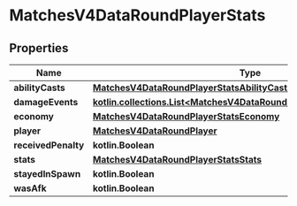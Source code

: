 
# MatchesV4DataRoundPlayerStats

## Properties
| Name | Type | Description | Notes |
| ------------ | ------------- | ------------- | ------------- |
| **abilityCasts** | [**MatchesV4DataRoundPlayerStatsAbilityCasts**](MatchesV4DataRoundPlayerStatsAbilityCasts.md) |  |  |
| **damageEvents** | [**kotlin.collections.List&lt;MatchesV4DataRoundPlayerStatsDamageEvents&gt;**](MatchesV4DataRoundPlayerStatsDamageEvents.md) |  |  |
| **economy** | [**MatchesV4DataRoundPlayerStatsEconomy**](MatchesV4DataRoundPlayerStatsEconomy.md) |  |  |
| **player** | [**MatchesV4DataRoundPlayer**](MatchesV4DataRoundPlayer.md) |  |  |
| **receivedPenalty** | **kotlin.Boolean** |  |  |
| **stats** | [**MatchesV4DataRoundPlayerStatsStats**](MatchesV4DataRoundPlayerStatsStats.md) |  |  |
| **stayedInSpawn** | **kotlin.Boolean** |  |  |
| **wasAfk** | **kotlin.Boolean** |  |  |



